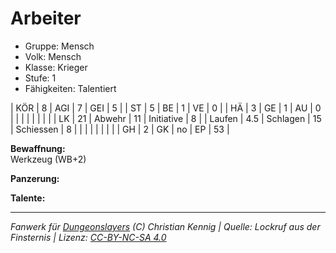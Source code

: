 # Arbeiter  
- Gruppe: Mensch  
- Volk: Mensch  
- Klasse: Krieger  
- Stufe: 1  
- Fähigkeiten: Talentiert  


| KÖR    | 8   | AGI      | 7  | GEI        | 5  |
| ST     | 5   | BE       | 1  | VE         | 0  |
| HÄ     | 3   | GE       | 1  | AU         | 0  |
|        |     |          |    |            |    |
| LK     | 21  | Abwehr   | 11 | Initiative | 8  |
| Laufen | 4.5 | Schlagen | 15 | Schiessen  | 8  |
|        |     |          |    |            |    |
| GH     | 2   | GK       | no | EP         | 53 |


**Bewaffnung:**  
Werkzeug (WB+2)

**Panzerung:**  


**Talente:**  






___
*Fanwerk für [Dungeonslayers](https://www.dungeonslayers.net/) (C) Christian Kennig | Quelle: Lockruf aus der Finsternis | Lizenz: [CC-BY-NC-SA 4.0](https://creativecommons.org/licenses/by-nc-sa/4.0/deed.de)*